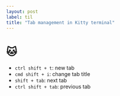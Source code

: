 ```yaml
---
layout: post
label: til
title: "Tab management in Kitty terminal"
---
```


# 🐱 

- `ctrl shift + t`: new tab
- `cmd shift + i`: change tab title
- `shift + tab`: next tab
- `ctrl shift + tab`: previous tab

